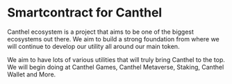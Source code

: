 # Smartcontract for Canthel
Canthel ecosystem is a project that aims to be one of the biggest ecosystems out there. We aim to build a strong foundation from where we will continue to develop our utility all around our main token.

We aim to have lots of various utilities that will truly bring Canthel to the top. We will begin doing at Canthel Games, Canthel Metaverse, Staking, Canthel Wallet and More.
